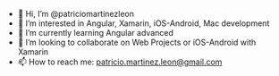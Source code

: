 - 👋 Hi, I’m @patriciomartinezleon
- 👀 I’m interested in Angular, Xamarin, iOS-Android, Mac development
- 🌱 I’m currently learning Angular advanced
- 💞️ I’m looking to collaborate on Web Projects or iOS-Android with Xamarin
- 📫 How to reach me: patricio.martinez.leon@gmail.com
